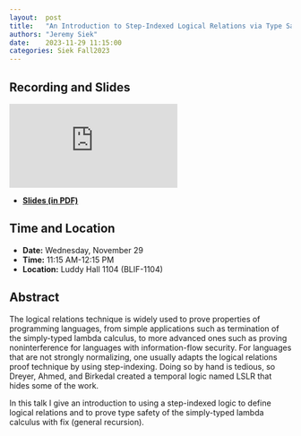 ```yaml
---
layout:  post
title:   "An Introduction to Step-Indexed Logical Relations via Type Safety for STLC + fix"
authors: "Jeremy Siek"
date:    2023-11-29 11:15:00
categories: Siek Fall2023
---
```


## Recording and Slides

<iframe src="https://www.youtube.com/embed/f8WpBngZehA" frameborder="0" allowfullscreen></iframe>

+ [**Slides (in PDF)**](http://wonks.github.io/slides/siek-nov-29-2023.pdf)


## Time and Location

* **Date:** Wednesday, November 29
* **Time:** 11:15 AM-12:15 PM
* **Location:** Luddy Hall 1104 (BLIF-1104)

## Abstract

The logical relations technique is widely used to prove properties of programming languages,
from simple applications such as termination of the simply-typed lambda calculus, to more
advanced ones such as proving noninterference for languages with information-flow security.
For languages that are not strongly normalizing, one usually adapts the logical relations
proof technique by using step-indexing. Doing so by hand is tedious, so Dreyer, Ahmed, and Birkedal
created a temporal logic named LSLR that hides some of the work.

In this talk I give an introduction to using a step-indexed logic to define logical relations and to
prove type safety of the simply-typed lambda calculus with fix (general recursion).

